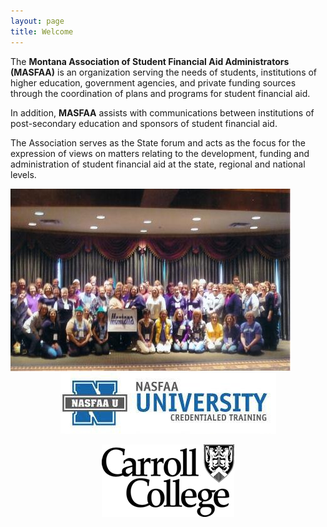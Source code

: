 ```yaml
---
layout: page
title: Welcome
---
```



The **Montana Association of Student Financial Aid Administrators (MASFAA)** is an organization serving the needs of students, institutions of higher education, government agencies, and private funding sources through the coordination of plans and programs for student financial aid.

In addition, **MASFAA** assists with communications between institutions of post-secondary education and sponsors of student financial aid.

The Association serves as the State forum and acts as the focus for the expression of views on matters relating to the development, funding and administration of student financial aid at the state, regional and national levels.

<center>
  <div class="row">
    <div class="col-md-6,verticalalign" style="float:left;">
      <img src="/images/masfaa.jpg" class="img-responsive" alt="MASFAA" />
    </div>
    <div class="col-md-6,verticalalign">
      <a href="http://www.nasfaa.org/university" target="_blank">
        <img src="/images/nasfaa_u_chart.jpg" class="img-responsive" alt="NASFAA" />
      </a> 
      <p>
        <a href="http://www.carroll.edu" target="_blank">
          <img src="/images/carrollCollege.jpg" class="img-responsive" alt="Carroll College" />
        </a>
      </p>
    </div>
  </div>
</center>
